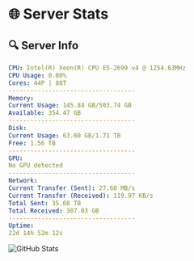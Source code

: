# 🌐 Server Stats
## 🔍 Server Info
```yaml
CPU: Intel(R) Xeon(R) CPU E5-2699 v4 @ 1254.63MHz
CPU Usage: 0.80%
Cores: 44P | 88T
-----------------------------------
Memory:
Current Usage: 145.84 GB/503.74 GB
Available: 354.47 GB
-----------------------------------
Disk:
Current Usage: 63.60 GB/1.71 TB
Free: 1.56 TB
-----------------------------------
GPU:
No GPU detected
-----------------------------------
Network:
Current Transfer (Sent): 27.60 MB/s
Current Transfer (Received): 119.97 KB/s
Total Sent: 35.68 TB
Total Received: 307.03 GB
-----------------------------------
Uptime:
22d 14h 52m 12s
```
![GitHub Stats](https://img.shields.io/badge/Updated-2025-03-30_12:15:01-blue)